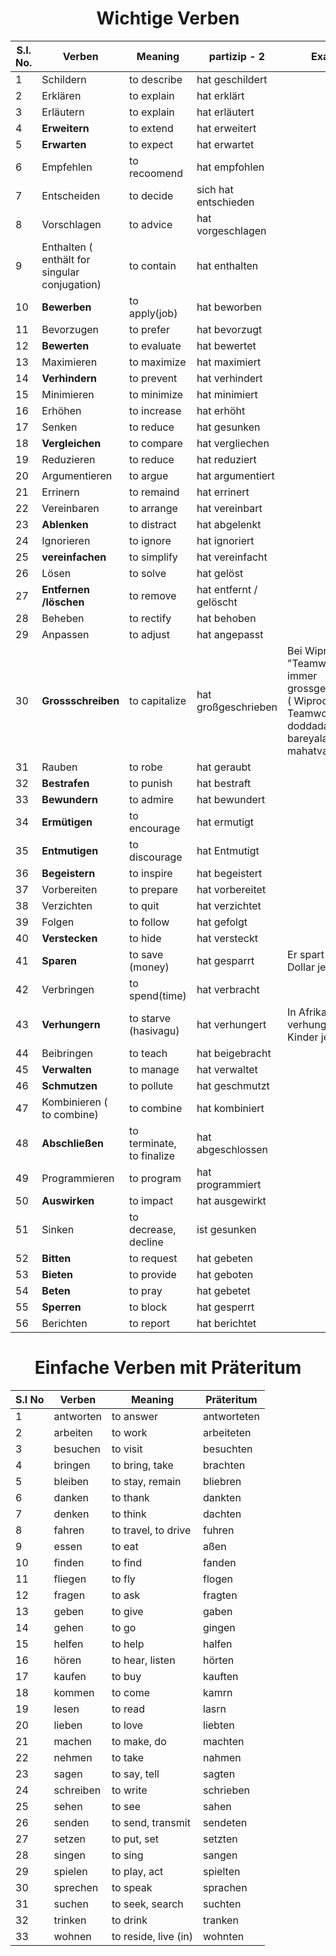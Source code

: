 <h1 align="center"> Wichtige Verben </h1>

|S.I. No.|Verben|Meaning|partizip - 2 |Example|
|-----|---------|-----|-------------|------|
|	1	|	 Schildern	|	to describe	|	hat geschildert	|		|
|	2	|	 Erklären	|	to explain	|	hat erklärt	|		|
|	3	|	 Erläutern	|	to explain	|	hat erläutert	|		|
|	4	|	 **Erweitern**	|	to extend	|	hat erweitert	|		|
|	5	|	 **Erwarten**	|	to expect	|	hat erwartet	|		|
|	6	|	 Empfehlen	|	to recoomend	|	hat empfohlen	|		|
|	7	|	 Entscheiden	|	to decide	|	sich hat entschieden	|		|
|	8	|	 Vorschlagen	|	to advice	|	hat vorgeschlagen	|		|
|	9	|	 Enthalten ( enthält for singular conjugation)	|	to contain	|	hat enthalten	|		|
|	10	|	 **Bewerben**	|	to apply(job)	|	hat beworben	|		|
|	11	|	 Bevorzugen	|	to prefer	|	hat bevorzugt	|		|
|	12	|	 **Bewerten**	|	to evaluate	|	hat bewertet	|		|
|	13	|	 Maximieren	|	to maximize	|	hat maximiert	|		|
|	14	|	 **Verhindern**	|	to prevent	|	hat verhindert	|		|
|	15	|	 Minimieren	|	to minimize	|	hat minimiert	|		|
|	16	|	 Erhöhen	|	to increase	|	hat erhöht	|		|
|	17	|	 Senken	|	to reduce	|	hat gesunken	|		|
|	18	|	 **Vergleichen**	|	to compare	|	hat vergliechen	|		|
|	19	|	 Reduzieren	|	to reduce	|	hat reduziert	|		|
|	20	|	 Argumentieren	|	to argue	|	hat argumentiert	|		|
|	21	|	 Errinern	|	to remaind	|	hat errinert	|		|
|	22	|	 Vereinbaren	|	to arrange	|	hat vereinbart	|		|
|	23	|	 **Ablenken**	|	to distract	|	hat abgelenkt	|		|
|	24	|	 Ignorieren	|	to ignore	|	hat ignoriert	|		|
|	25	|	**vereinfachen**	|	to simplify	|	hat vereinfacht	|		|
|	26	|	 Lösen	|	to solve	|	hat gelöst	|		|
|	27	|	 **Entfernen /löschen**	|	to remove	|	hat entfernt / gelöscht	|		|
|	28	|	 Beheben	|	to rectify	|	hat behoben	|		|
|	29	|	 Anpassen	|	to adjust	|	hat angepasst	|		|
|	30	|	 **Grossschreiben**	|	to capitalize	|	hat großgeschrieben	|	 Bei Wipro wurde "Teamwork" immer grossgeschrieben ( Wiprodalli Teamwork doddadaagi bareyalaguttade=> mahatvaddagide*)	|
|	31	|	 Rauben	|	to robe	|	hat geraubt	|		|
|	32	|	**Bestrafen**	|	to punish	|	hat bestraft	|		|
|	33	|	**Bewundern**	|	to admire	|	hat bewundert	|		|
|	34	|	**Ermütigen**	|	to encourage	|	hat ermutigt	|		|
|	35	|	**Entmutigen**	|	to discourage	|	hat Entmutigt	|		|
|	36	|	**Begeistern**	|	to inspire	|	hat begeistert	|		|
|	37	|	 Vorbereiten	|	to prepare	|	hat vorbereitet	|		|
|	38	|	 Verzichten	|	to quit	|	hat verzichtet	|		|
|	39	|	 Folgen 	|	to follow	|	hat gefolgt	|		|
|	40	|	 **Verstecken**	|	to hide	|	hat versteckt	|		|
|	41	|	 **Sparen**	|	to save (money)	|	hat gesparrt	|	Er spart zehn Dollar jede Woche	|
|	42	|	 Verbringen	|	to spend(time)	|	hat verbracht	|		|
|	43	|	 **Verhungern** 	|	to starve (hasivagu)	|	hat verhungert	|	 In Afrika verhungern viele Kinder jeden Tag	|
|	44	|	 Beibringen	|	to teach	|	hat beigebracht	|		|
|	45	|	 **Verwalten**	|	to manage	|	hat verwaltet	|		|
|	46	|	 **Schmutzen**	|	to pollute	|	hat geschmutzt	|		|
|	47	|	 Kombinieren ( to combine)	|	to combine	|	hat kombiniert	|		|
|	48	|	 **Abschließen**	|	to terminate, to finalize	|	hat abgeschlossen	|		|
|	49	|	 Programmieren	|	to program	|	hat programmiert	|		|
|	50	|	**Auswirken**	|	to impact	|	hat ausgewirkt	|		|
|	51	|	Sinken	|	to decrease, decline	|	ist gesunken	|		|
|	52	|	**Bitten**	|	to request	|	hat gebeten	|		|
|	53	|	**Bieten**	|	to provide	|	hat geboten	|		|
|	54	|	**Beten**	|	to pray	|	hat gebetet	|		|
|	55	|	**Sperren**	|	to block	|	hat gesperrt	|		|
|	56	|	Berichten	|	to report |	hat berichtet	|		|


<h1 align="center"> Einfache Verben mit Präteritum </h1>

|	S.I No	|	Verben	|	Meaning	|	Präteritum |
|---------|---------|--------|----------|
|	1	|	antworten	|	to answer	|	antworteten	|
|	2	|	arbeiten	|	to work	|	arbeiteten	|
|	3	|	besuchen	|	to visit	|	besuchten	|
|	4	|	bringen	|	to bring, take	|	brachten	|
|	5	|	bleiben	|	to stay, remain	|	bliebren	|
|	6	|	danken	|	to thank	|	dankten	|
|	7	|	denken	|	to think	|	dachten	|
|	8	|	fahren	|	to travel, to drive	|	fuhren	|
|	9	|	essen	|	to eat	|	aßen	|
|	10	|	finden	|	to find	|	fanden	|
|	11	|	fliegen	|	to fly	|	flogen	|
|	12	|	fragen	|	to ask	|	fragten	|
|	13	|	geben	|	to give	|	gaben	|
|	14	|	gehen	|	to go	|	gingen	|
|	15	|	helfen	|	to help	|	halfen	|
|	16	|	hören	|	to hear, listen	|	hörten	|
|	17	|	kaufen	|	to buy	|	kauften	|
|	18	|	kommen	|	to come	|	kamrn	|
|	19	|	lesen	|	to read	|	lasrn	|
|	20	|	lieben	|	to love	|	liebten	|
|	21	|	machen	|	to make, do	|	machten	|
|	22	|	nehmen	|	to take	|	nahmen	|
|	23	|	sagen	|	to say, tell	|	sagten	|
|	24	|	schreiben	|	to write	|	schrieben	|
|	25	|	sehen	|	to see	|	sahen	|
|	26	|	senden	|	to send, transmit	|	sendeten	|
|	27	|	setzen	|	to put, set	|	setzten	|
|	28	|	singen	|	to sing	|	sangen	|
|	29	|	spielen	|	to play, act	|	spielten	|
|	30	|	sprechen	|	to speak	|	sprachen	|
|	31	|	suchen	|	to seek, search	|	suchten	|
|	32	|	trinken	|	to drink	|	tranken	|
|	33	|	wohnen	|	to reside, live (in)	|	wohnten	|
